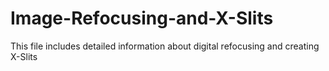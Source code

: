 # Image-Refocusing-and-X-Slits
This file includes detailed information about digital refocusing and creating X-Slits
